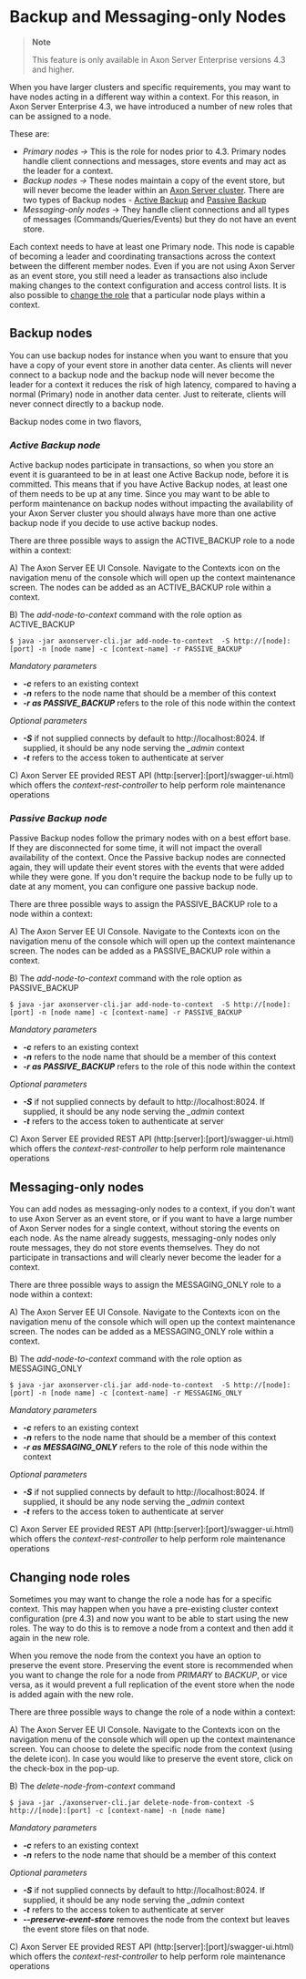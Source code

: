 # Backup and Messaging-only Nodes

> **Note**
>
> This feature is only available in Axon Server Enterprise versions 4.3 and higher.

When you have larger clusters and specific requirements, you may want to have nodes acting in a different way within a context. For this reason, in Axon Server Enterprise 4.3, we have introduced a number of new roles that can be assigned to a node.

These are:

* _Primary nodes -&gt;_ This is the role for nodes prior to 4.3. Primary nodes handle client connections and messages, store events and may act as the leader for a context.
* _Backup nodes -&gt;_ These nodes maintain a copy of the event store, but will never become the leader within an [Axon Server cluster](../installation/axon-server-clustering.md). There are two types of Backup nodes - [Active Backup](backup-and-messaging-only-nodes.md#active-backup-node) and [Passive Backup](backup-and-messaging-only-nodes.md#passive-backup-node)
* _Messaging-only nodes_ -&gt;  They handle client connections and all types of messages \(Commands/Queries/Events\) but they do not have an event store.

Each context needs to have at least one Primary node. This node is capable of becoming a leader and coordinating transactions across the context between the different member nodes. Even if you are not using Axon Server as an event store, you still need a leader as transactions also include making changes to the context configuration and access control lists.‌ It is also possible to [change the role](backup-and-messaging-only-nodes.md#changing-node-roles) that a particular node plays within a context.

## Backup nodes‌ <a id="backup-nodes"></a>

You can use backup nodes for instance when you want to ensure that you have a copy of your event store in another data center. As clients will never connect to a backup node and the backup node will never become the leader for a context it reduces the risk of high latency, compared to having a normal \(Primary\) node in another data center.‌ Just to reiterate, clients will never connect directly to a backup node.‌

Backup nodes come in two flavors,

### _**Active Backup node**_

Active backup nodes participate in transactions, so when you store an event it is guaranteed to be in at least one Active Backup node, before it is committed. This means that if you have Active Backup nodes, at least one of them needs to be up at any time. Since you may want to be able to perform maintenance on backup nodes without impacting the availability of your Axon Server cluster you should always have more than one active backup node if you decide to use active backup nodes.‌

There are three possible ways to assign the ACTIVE\_BACKUP role to a node within a context:

A\) The Axon Server EE UI Console. Navigate to the Contexts icon on the navigation menu of the console which will open up the context maintenance screen. The nodes can be added as an ACTIVE\_BACKUP role within a context.

B\) The _add-node-to-context_ command with the role option as ACTIVE\_BACKUP

```text
$ java -jar axonserver-cli.jar add-node-to-context  -S http://[node]:[port] -n [node name]‌ -c [context-name] -r PASSIVE_BACKUP
```

_Mandatory parameters_

* _**-c**_ refers to an existing context
* _**-n**_ refers to the node name that should be a member of this context
* _**-r as PASSIVE\_BACKUP**_ refers to the role of this node within the context 

_Optional parameters_

* _**-S**_ if not supplied connects by default to http://localhost:8024. If supplied, it should be any node serving the _\_admin_ context 
* _**-t**_  refers to the access token to authenticate at server

C\) Axon Server EE provided REST API \(http:\[server\]:\[port\]/swagger-ui.html\) which offers the _context-rest-controller_ to help perform role maintenance operations

### _**Passive Backup node**_

Passive Backup nodes follow the primary nodes with on a best effort base. If they are disconnected for some time, it will not impact the overall availability of the context. Once the Passive backup nodes are connected again, they will update their event stores with the events that were added while they were gone. If you don't require the backup node to be fully up to date at any moment, you can configure one passive backup node.‌

There are three possible ways to assign the PASSIVE\_BACKUP role to a node within a context:

A\) The Axon Server EE UI Console. Navigate to the Contexts icon on the navigation menu of the console which will open up the context maintenance screen. The nodes can be added as a PASSIVE\_BACKUP role within a context.

B\) The _add-node-to-context_ command with the role option as PASSIVE\_BACKUP

```text
$ java -jar axonserver-cli.jar add-node-to-context  -S http://[node]:[port] -n [node name]‌ -c [context-name] -r PASSIVE_BACKUP
```

_Mandatory parameters_

* _**-c**_ refers to an existing context
* _**-n**_ refers to the node name that should be a member of this context
* _**-r as PASSIVE\_BACKUP**_ refers to the role of this node within the context 

_Optional parameters_

* _**-S**_ if not supplied connects by default to http://localhost:8024. If supplied, it should be any node serving the _\_admin_ context 
* _**-t**_  refers to the access token to authenticate at server

C\) Axon Server EE provided REST API \(http:\[server\]:\[port\]/swagger-ui.html\) which offers the _context-rest-controller_ to help perform role maintenance operations

## Messaging-only nodes <a id="messaging-only-nodes"></a>

You can add nodes as messaging-only nodes to a context, if you don't want to use Axon Server as an event store, or if you want to have a large number of Axon Server nodes for a single context, without storing the events on each node. As the name already suggests, messaging-only nodes only route messages, they do not store events themselves. They do not participate in transactions and will clearly never become the leader for a context.‌

There are three possible ways to assign the MESSAGING\_ONLY role to a node within a context:

A\) The Axon Server EE UI Console. Navigate to the Contexts icon on the navigation menu of the console which will open up the context maintenance screen. The nodes can be added as a MESSAGING\_ONLY role within a context.

B\) The _add-node-to-context_ command with the role option as MESSAGING\_ONLY

```text
$ java -jar axonserver-cli.jar add-node-to-context  -S http://[node]:[port] -n [node name]‌ -c [context-name] -r MESSAGING_ONLY
```

_Mandatory parameters_

* _**-c**_ refers to an existing context
* _**-n**_ refers to the node name that should be a member of this context
* _**-r as MESSAGING\_ONLY**_ refers to the role of this node within the context 

_Optional parameters_

* _**-S**_ if not supplied connects by default to http://localhost:8024. If supplied, it should be any node serving the _\_admin_ context 
* _**-t**_  refers to the access token to authenticate at server

C\) Axon Server EE provided REST API \(http:\[server\]:\[port\]/swagger-ui.html\) which offers the _context-rest-controller_ to help perform role maintenance operations

## Changing node roles <a id="changing-node-roles"></a>

Sometimes you may want to change the role a node has for a specific context. This may happen when you have a pre-existing cluster context configuration \(pre 4.3\) and now you want to be able to start using the new roles. The way to do this is to remove a node from a context and then add it again in the new role.‌

When you remove the node from the context you have an option to preserve the event store. Preserving the event store is recommended when you want to change the role for a node from _PRIMARY_ to _BACKUP_, or vice versa, as it would prevent a full replication of the event store when the node is added again with the new role. 

There are three possible ways to change the role of a node within a context:

A\) The Axon Server EE UI Console. Navigate to the Contexts icon on the navigation menu of the console which will open up the context maintenance screen. You can choose to delete the specific node from the context \(using the delete icon\). In case you would like to preserve the event store, click on the check-box in the pop-up.

B\) The _delete-node-from-context_ command

```text
$ java -jar ./axonserver-cli.jar delete-node-from-context -S http://[node]:[port] -c [context-name] -n [node name]‌
```

_Mandatory parameters_

* _**-c**_ refers to an existing context
* _**-n**_ refers to the node name that should be a member of this context

_Optional parameters_

* _**-S**_ if not supplied connects by default to http://localhost:8024. If supplied, it should be any node serving the _\_admin_ context 
* _**-t**_  refers to the access token to authenticate at server
* _**--preserve-event-store**_ removes the node from the context but leaves the event store files on that node.

C\) Axon Server EE provided REST API \(http:\[server\]:\[port\]/swagger-ui.html\) which offers the _context-rest-controller_ to help perform role maintenance operations

